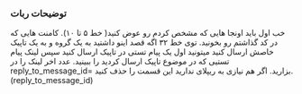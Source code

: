 ### توضیحات ربات
خب اول باید اونجا هایی که مشخص کردم رو عوض کنید( خط ۵ تا ۱۰). 
کامنت هایی که در کد گذاشتم رو بخونید. توی خط ۳۲ اگه قصد اینو داشتید به یک گروه و به یک تاپیک خاصش ارسال کنید میتونید اول یک پیام تستی در تاپیک ارسال کنید
سپس لینک پیام تستیی که در موضوع تاپیک ارسال کردید را ببینید. عدد اخر لینک را در reply_to_message_id= بزارید. اگر هم نیازی به ریپلای ندارید این قسمت را حذف کنید.(reply_to_message_id)
